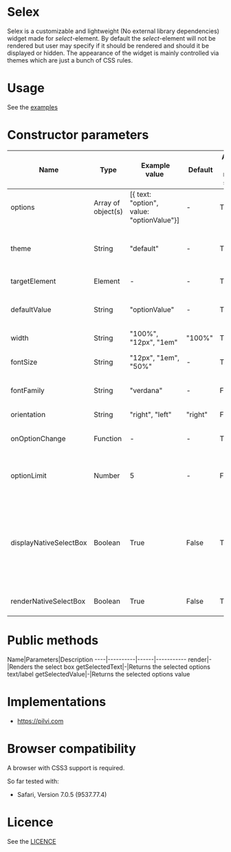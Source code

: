 Selex
===============
Selex is a customizable and lightweight (No external library dependencies) widget made for <i>select</i>-element. By default the <i>select</i>-element will not be rendered but user may specify if it should be rendered and should it be displayed or hidden. The appearance of the widget is mainly controlled via themes which are just a bunch of CSS rules.

Usage
==============
See the <a href="https://github.com/janikoskela/Selex/tree/master/examples">examples</a>

Constructor parameters
===============
Name| Type | Example value | Default | Applies to native select | Description
---|---|---------------|-----|------------|------
options|Array of object(s) |[{ text: "option", value: "optionValue"}]| - | True |Options
theme|String|"default"|-|True|Defines what theme is to be used. Basically this will define the class of the root element
targetElement|Element| - |-|True|The element where Selex is rendered
defaultValue|String|"optionValue"|-|True|An option is searched with this value, first option that matches is picked
width|String | "100%", "12px", "1em"|"100%"|True|Width for the select box
fontSize|String | "12px", "1em", "50%"|-|True|The font size which is to be defined to the root element
fontFamily|String|"verdana"|-|False|The font family which is to be defined to the root element
orientation|String|"right", "left"|"right"|False|Defines the side where arrow points
onOptionChange|Function| - |-|True|A callback which is called when option changes
optionLimit|Number|5|-|False |Specifies how many options will be displayed. If not specified all options will be displayed
displayNativeSelectBox|Boolean|True|False|True|Controls whether native select box is displayed. Cannot be displayed if renderNativeSelectBox is false. If this is true and renderNativeSelectBox is true then only native select box is rendered
renderNativeSelectBox|Boolean|True|False|True|Controls whether native select box is rendered

Public methods
===============
Name|Parameters|Description
----|----------|------|-----------
render|-|Renders the select box
getSelectedText|-|Returns the selected options text/label
getSelectedValue|-|Returns the selected options value

Implementations
=============
 - https://pilvi.com

Browser compatibility
==============
A browser with CSS3 support is required.

So far tested with:
 - Safari, Version 7.0.5 (9537.77.4)

Licence
=============
See the <a href="https://github.com/janikoskela/SimpleSelectBox/blob/master/LICENSE">LICENCE</a>
